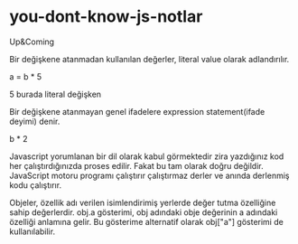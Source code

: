 # you-dont-know-js-notlar

Up&Coming

Bir değişkene atanmadan kullanılan değerler, literal value olarak adlandırılır.

a = b * 5

5 burada literal değişken

Bir değişkene atanmayan genel ifadelere expression statement(ifade deyimi) denir.

b * 2

Javascript yorumlanan bir dil olarak kabul görmektedir zira yazdığınız kod her çalıştırdığınızda proses edilir. Fakat bu tam olarak doğru değildir. JavaScript motoru programı çalıştırır çalıştırmaz derler ve anında derlenmiş kodu çalıştırır.

Objeler, özellik adı verilen isimlendirimiş yerlerde değer tutma özelliğine sahip değerlerdir. obj.a gösterimi, obj adındaki obje değerinin a adındaki özelliği anlamına gelir. Bu gösterime alternatif olarak obj["a"] gösterimi de kullanılabilir.
